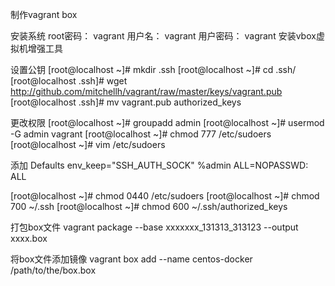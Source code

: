 制作vagrant box

安装系统
root密码： vagrant
用户名：   vagrant
用户密码： vagrant
安装vbox虚拟机增强工具

设置公钥
[root@localhost ~]# mkdir .ssh
[root@localhost ~]# cd .ssh/
[root@localhost .ssh]# wget http://github.com/mitchellh/vagrant/raw/master/keys/vagrant.pub
[root@localhost .ssh]# mv vagrant.pub authorized_keys

更改权限
[root@localhost ~]# groupadd admin
[root@localhost ~]# usermod -G admin vagrant
[root@localhost ~]# chmod 777 /etc/sudoers
[root@localhost ~]# vim /etc/sudoers
 
添加
Defaults env_keep="SSH_AUTH_SOCK"
%admin ALL=NOPASSWD: ALL
 
[root@localhost ~]# chmod 0440 /etc/sudoers
[root@localhost ~]# chmod 700 ~/.ssh
[root@localhost ~]# chmod 600 ~/.ssh/authorized_keys 

打包box文件
vagrant package --base xxxxxxx_131313_313123 --output xxxx.box

将box文件添加镜像
vagrant box add --name centos-docker /path/to/the/box.box